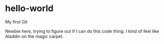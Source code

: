 # hello-world
My first Git

Newbie here, trying to figure out if I can do this code thing. 
I kind of feel like Aladdin on the magic carpet.
